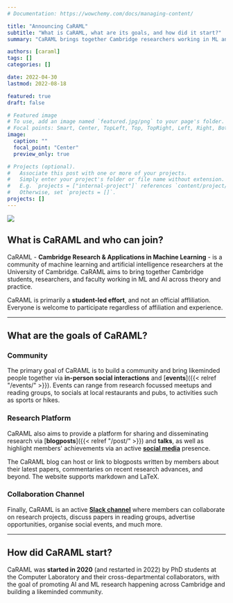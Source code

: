 ```yaml
---
# Documentation: https://wowchemy.com/docs/managing-content/

title: "Announcing CaRAML"
subtitle: "What is CaRAML, what are its goals, and how did it start?"
summary: "CaRAML brings together Cambridge researchers working in ML and AI across theory and practice. The primary goals are to build a community via in-person social eveants, and provide a research platform and collaboration channel."

authors: [caraml]
tags: []
categories: []

date: 2022-04-30
lastmod: 2022-08-18

featured: true
draft: false

# Featured image
# To use, add an image named `featured.jpg/png` to your page's folder.
# Focal points: Smart, Center, TopLeft, Top, TopRight, Left, Right, BottomLeft, Bottom, BottomRight.
image:
  caption: ""
  focal_point: "Center"
  preview_only: true

# Projects (optional).
#   Associate this post with one or more of your projects.
#   Simply enter your project's folder or file name without extension.
#   E.g. `projects = ["internal-project"]` references `content/project/deep-learning/index.md`.
#   Otherwise, set `projects = []`.
projects: []
---
```


<img src="caraml.jpeg">

## What is CaRAML and who can join?

CaRAML - **Cambridge Research & Applications in Machine Learning** - is a community of machine learning and artificial intelligence researchers at the University of Cambridge.
CaRAML aims to bring together Cambridge students, researchers, and faculty working in ML and AI across theory and practice.

CaRAML is primarily a **student-led effort**, and not an official affliliation.
Everyone is welcome to participate regardless of affiliation and experience.

---

## What are the goals of CaRAML?

### Community
The primary goal of CaRAML is to build a community and bring likeminded people together via **in-person social interactions** and [**events**]({{< relref "/events/" >}}).
Events can range from research focussed meetups and reading groups, to socials at local restaurants and pubs, to activities such as sports or hikes.

### Research Platform
CaRAML also aims to provide a platform for sharing and disseminating research via [**blogposts**]({{< relref "/post/" >}}) and **talks**, as well as highlight members' achievements via an active [**social media**](https://twitter.com/CaRAMLCambridge) presence.

The CaRAML blog can host or link to blogposts written by members about their latest papers, commentaries on recent research advances, and beyond.
The website supports markdown and LaTeX.

### Collaboration Channel
Finally, CaRAML is an active [**Slack channel**](https://caraml-group.slack.com/) where members can collaborate on research projects, discuss papers in reading groups, advertise opportunities, organise social events, and much more.

---

## How did CaRAML start?

CaRAML was **started in 2020** (and restarted in 2022) by PhD students at the Computer Laboratory and their cross-departmental collaborators, with the goal of promoting AI and ML research happening across Cambridge and building a likeminded community.
